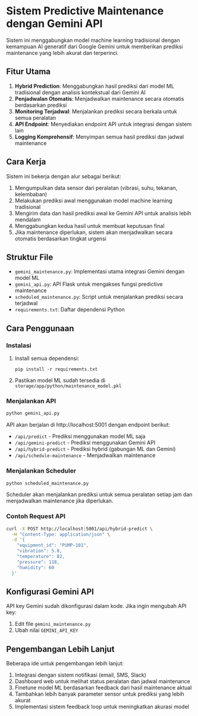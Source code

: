# Sistem Predictive Maintenance dengan Gemini API

Sistem ini menggabungkan model machine learning tradisional dengan kemampuan AI generatif dari Google Gemini untuk memberikan prediksi maintenance yang lebih akurat dan terperinci.

## Fitur Utama

1. **Hybrid Prediction**: Menggabungkan hasil prediksi dari model ML tradisional dengan analisis kontekstual dari Gemini AI
2. **Penjadwalan Otomatis**: Menjadwalkan maintenance secara otomatis berdasarkan prediksi
3. **Monitoring Terjadwal**: Menjalankan prediksi secara berkala untuk semua peralatan
4. **API Endpoint**: Menyediakan endpoint API untuk integrasi dengan sistem lain
5. **Logging Komprehensif**: Menyimpan semua hasil prediksi dan jadwal maintenance

## Cara Kerja

Sistem ini bekerja dengan alur sebagai berikut:

1. Mengumpulkan data sensor dari peralatan (vibrasi, suhu, tekanan, kelembaban)
2. Melakukan prediksi awal menggunakan model machine learning tradisional
3. Mengirim data dan hasil prediksi awal ke Gemini API untuk analisis lebih mendalam
4. Menggabungkan kedua hasil untuk membuat keputusan final
5. Jika maintenance diperlukan, sistem akan menjadwalkan secara otomatis berdasarkan tingkat urgensi

## Struktur File

- `gemini_maintenance.py`: Implementasi utama integrasi Gemini dengan model ML
- `gemini_api.py`: API Flask untuk mengakses fungsi predictive maintenance
- `scheduled_maintenance.py`: Script untuk menjalankan prediksi secara terjadwal
- `requirements.txt`: Daftar dependensi Python

## Cara Penggunaan

### Instalasi

1. Install semua dependensi:
   ```
   pip install -r requirements.txt
   ```

2. Pastikan model ML sudah tersedia di `storage/app/python/maintenance_model.pkl`

### Menjalankan API

```bash
python gemini_api.py
```

API akan berjalan di http://localhost:5001 dengan endpoint berikut:
- `/api/predict` - Prediksi menggunakan model ML saja
- `/api/gemini-predict` - Prediksi menggunakan Gemini API
- `/api/hybrid-predict` - Prediksi hybrid (gabungan ML dan Gemini)
- `/api/schedule-maintenance` - Menjadwalkan maintenance

### Menjalankan Scheduler

```bash
python scheduled_maintenance.py
```

Scheduler akan menjalankan prediksi untuk semua peralatan setiap jam dan menjadwalkan maintenance jika diperlukan.

### Contoh Request API

```bash
curl -X POST http://localhost:5001/api/hybrid-predict \
  -H "Content-Type: application/json" \
  -d '{
    "equipment_id": "PUMP-101",
    "vibration": 5.8,
    "temperature": 82,
    "pressure": 118,
    "humidity": 60
  }'
```

## Konfigurasi Gemini API

API key Gemini sudah dikonfigurasi dalam kode. Jika ingin mengubah API key:

1. Edit file `gemini_maintenance.py`
2. Ubah nilai `GEMINI_API_KEY`

## Pengembangan Lebih Lanjut

Beberapa ide untuk pengembangan lebih lanjut:

1. Integrasi dengan sistem notifikasi (email, SMS, Slack)
2. Dashboard web untuk melihat status peralatan dan jadwal maintenance
3. Finetune model ML berdasarkan feedback dari hasil maintenance aktual
4. Tambahkan lebih banyak parameter sensor untuk prediksi yang lebih akurat
5. Implementasi sistem feedback loop untuk meningkatkan akurasi model 